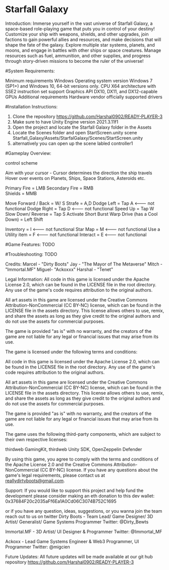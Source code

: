 # Starfall Galaxy

Introduction:
Immerse yourself in the vast universe of Starfall Galaxy, a space-based role-playing game that puts you in control of your destiny! Customize your ship with weapons, shields, and other upgrades, join factions to gain powerful allies and resources, and make decisions that will shape the fate of the galaxy. Explore multiple star systems, planets, and moons, and engage in battles with other ships or space creatures. Manage resources such as fuel, ammunition, and other supplies, and progress through story-driven missions to become the ruler of the universe!

#System Requirements: 

Minimum requirements		Windows
Operating system version	Windows 7 (SP1+) and Windows 10, 64-bit versions only.
CPU				X64 architecture with SSE2 instruction set support
Graphics API			DX10, DX11, and DX12-capable GPUs
Additional requirements		Hardware vendor officially supported drivers

#Installation Instructions:
1. Clone the repository https://github.com/Harshal0902/READY-PLAYER-3
2. Make sure to have Unity Engine version 2021.3.11f1
3. Open the project and locate the Starfall Galaxy folder in the Assets 
4. Locate the Scenes folder and open StartScreen.unity scene Starfall_Galaxy/Assets/StarfalGalaxy/Scenes/StartScreen.unity
5. alternatively you can open up the scene labled controller1

#Gameplay Overview:

control scheme

Aim with your cursor - Cursor determines the direction the ship travels
Hover over events on Planets, Ships, Space Stations, Asteroids etc.
 
Primary Fire = LMB 
Secondary Fire = RMB  
Shields = MMB 

Move Forward / Back = W/ S 
Strafe = A,D 
Dodge Left = Tap A      <--- not functional
Dodge Right = Tap D     <--- not functional
Speed Up = Tap W 
Slow Down/ Reverse = Tap S 
Activate Short Burst Warp Drive (has a Cool Down) = Left Shift 

Inventory = I           <--- not functional
Star Map  = M           <--- not functional
Use a Utility item = F  <--- not functional
Interact = E            <--- not functional


#Game Features: 
TODO

#Troubleshooting:
TODO


Credits: 
Marcel - "Dirty Boots"
Jay - "The Mayor of The Metaverse"
Mitch - "Immortal.MF"
Miguel- "Ackoxxx"
Harshal - "Tenet"

Legal Information:
All code in this game is licensed under the Apache License 2.0, which can be found in the LICENSE file in the root directory. Any use of the game's code requires attribution to the original authors.

All art assets in this game are licensed under the Creative Commons Attribution-NonCommercial (CC BY-NC) license, which can be found in the LICENSE file in the assets directory. This license allows others to use, remix, and share the assets as long as they give credit to the original authors and do not use the assets for commercial purposes.

The game is provided "as is" with no warranty, and the creators of the game are not liable for any legal or financial issues that may arise from its use.

The game is licensed under the following terms and conditions:

All code in this game is licensed under the Apache License 2.0, which can be found in the LICENSE file in the root directory. Any use of the game's code requires attribution to the original authors.

All art assets in this game are licensed under the Creative Commons Attribution-NonCommercial (CC BY-NC) license, which can be found in the LICENSE file in the assets directory. This license allows others to use, remix, and share the assets as long as they give credit to the original authors and do not use the assets for commercial purposes.

The game is provided "as is" with no warranty, and the creators of the game are not liable for any legal or financial issues that may arise from its use.

The game uses the following third-party components, which are subject to their own respective licenses:

thirdweb GamingKit, thirdweb Unity SDK, OpenZeppelin Defender

By using this game, you agree to comply with the terms and conditions of the Apache License 2.0 and the Creative Commons Attribution-NonCommercial (CC BY-NC) license. If you have any questions about the game's legal requirements, please contact us at reallydirtyboots@gmail.com.

Support: 
If you would like to support this project and help fund the development please consider making an eth donation to this dev wallet:  0x37684F20c2035aFf6Ea1A0Cd06C3074B752C1695

or if you have any question, ideas, suggestions, or you wanna join the team reach out to us on twitter
Dirty Boots - Team Lead/ Game Designer/ 3D Artist/ Generalist/ Game Systems Programmer
Twitter: @Dirty_Bewts

Immortal.MF - 3D Artist/ UI Designer & Programmer
Twitter: @Immortal_MF

Ackoxx - Lead Game Systems Engineer & Web3 Programmer, UI Programmer
Twitter: @migcien

Future Updates: 
All future updates will be made available at our git hub repository https://github.com/Harshal0902/READY-PLAYER-3
